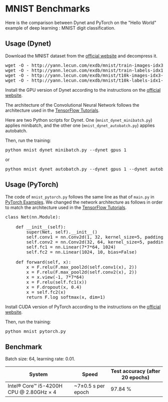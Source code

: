 # MNIST Benchmarks

Here is the comparison between Dynet and PyTorch on the "Hello World" example of deep learning : MNIST digit classification.

## Usage (Dynet)

Download the MNIST dataset from the [official website](http://yann.lecun.com/exdb/mnist/) and decompress it.

<pre>
wget -O - http://yann.lecun.com/exdb/mnist/train-images-idx3-ubyte.gz | gunzip > train-images.idx3-ubyte
wget -O - http://yann.lecun.com/exdb/mnist/train-labels-idx1-ubyte.gz | gunzip > train-labels.idx1-ubyte
wget -O - http://yann.lecun.com/exdb/mnist/t10k-images-idx3-ubyte.gz | gunzip > t10k-images.idx3-ubyte
wget -O - http://yann.lecun.com/exdb/mnist/t10k-labels-idx1-ubyte.gz | gunzip > t10k-labels.idx1-ubyte
</pre>

Install the GPU version of Dynet according to the instructions on the [official website](http://dynet.readthedocs.io/en/latest/python.html#installing-a-cutting-edge-and-or-gpu-version).

The architecture of the Convolutional Neural Network follows the architecture used in the [TensorFlow Tutorials](https://www.tensorflow.org/tutorials/layers).

Here are two Python scripts for Dynet. One (`mnist_dynet_minibatch.py`) applies minibatch, and the other one (`mnist_dynet_autobatch.py`) applies autobatch.

Then, run the training:
<pre>
python mnist_dynet_minibatch.py --dynet_gpus 1
</pre>
or
<pre>
python mnist_dynet_autobatch.py --dynet_gpus 1 --dynet_autobatch 1
</pre>

## Usage (PyTorch)

The code of `mnist_pytorch.py` follows the same line as that of `main.py` in [PyTorch Examples](https://github.com/pytorch/examples/tree/master/mnist). We changed the network architecture as follows in order to match the architecture used in the [TensorFlow Tutorials](https://www.tensorflow.org/tutorials/layers).

<pre>
class Net(nn.Module):
    
    def __init__(self):
        super(Net, self).__init__()
        self.conv1 = nn.Conv2d(1, 32, kernel_size=5, padding=2)
        self.conv2 = nn.Conv2d(32, 64, kernel_size=5, padding=2)
        self.fc1 = nn.Linear(7*7*64, 1024)
        self.fc2 = nn.Linear(1024, 10, bias=False)
        
    def forward(self, x):
        x = F.relu(F.max_pool2d(self.conv1(x), 2))
        x = F.relu(F.max_pool2d(self.conv2(x), 2))
        x = x.view(-1, 7*7*64)
        x = F.relu(self.fc1(x))
        x = F.dropout(x, 0.4)
        x = self.fc2(x)
        return F.log_softmax(x, dim=1)
</pre>

Install CUDA version of PyTorch according to the instructions on the [official website](http://pytorch.org/).

Then, run the training:

<pre>
python mnist_pytorch.py
</pre>

## Benchmark

Batch size: 64, learning rate: 0.01. 

System | Speed | Test accuracy (after 20 epochs)
------------ | ------------- | -------------
Intel® Core™ i5-4200H CPU @ 2.80GHz × 4 | ~7±0.5 s per epoch| 97.84 %

